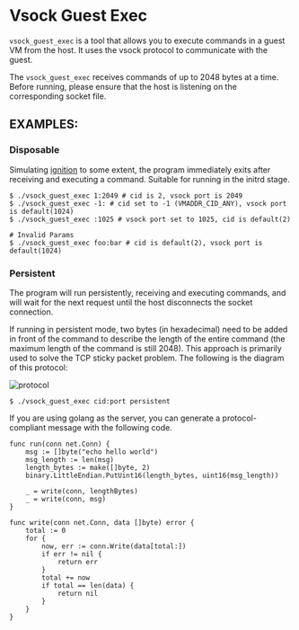 # Vsock Guest Exec

`vsock_guest_exec` is a tool that allows you to execute commands in a guest VM from the host. It uses the vsock protocol to communicate with the guest.

The `vsock_guest_exec` receives commands of up to 2048 bytes at a time. Before running, please ensure that the host is listening on the corresponding socket file.

## EXAMPLES:

### Disposable

Simulating [ignition] to some extent, the program immediately exits after receiving and executing a command.
Suitable for running in the initrd stage.

```shell
$ ./vsock_guest_exec 1:2049 # cid is 2, vsock port is 2049
$ ./vsock_guest_exec -1: # cid set to -1 (VMADDR_CID_ANY), vsock port is default(1024)
$ ./vsock_guest_exec :1025 # vsock port set to 1025, cid is default(2)

# Invalid Params
$ ./vsock_guest_exec foo:bar # cid is default(2), vsock port is default(1024)
```

### Persistent

The program will run persistently, receiving and executing commands, and will wait for the next request until the host disconnects the socket connection.

If running in persistent mode, two bytes (in hexadecimal) need to be added in front of the command to describe the length of the entire command (the maximum length of the command is still 2048). This approach is primarily used to solve the TCP sticky packet problem. The following is the diagram of this protocol:

![protocol](https://github.com/oomol-lab/vsock-guest-exec/assets/8198408/64c34918-0e4b-47fa-8761-ce31211f7796)

```shell
$ ./vsock_guest_exec cid:port persistent
```

If you are using golang as the server, you can generate a protocol-compliant message with the following code.

```golang
func run(conn net.Conn) {
    msg := []byte("echo hello world")
	msg_length := len(msg)
	length_bytes := make([]byte, 2)
	binary.LittleEndian.PutUint16(length_bytes, uint16(msg_length))
	
	_ = write(conn, lengthBytes)
	_ = write(conn, msg)
}

func write(conn net.Conn, data []byte) error {
	total := 0
	for {
		now, err := conn.Write(data[total:])
		if err != nil {
			return err
		}
		total += now
		if total == len(data) {
			return nil
		}
	}
}
```

[ignition]: https://coreos.github.io/ignition/